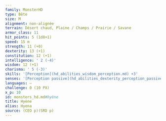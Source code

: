 ```yaml
---
family: MonsterHD
type: Bête
size: M
alignment: non-alignée
terrain: Désert chaud, Plaine / Champs / Prairie / Savane
armor_class: 11
hit_points: 5 (1d8+1)
speed: 15 m
strength: 11 (+0)
dexterity: 13 (+1)
constitution: 12 (+1)
intelligence: ' 2 (-4)'
wisdom: 12 (+1)
charisma: ' 5 (-3)'
skills: '[Perception](hd_abilities_wisdom_perception.md) +3'
senses: '[Perception passive](hd_abilities_dexterity_perception_passive.md) 13'
languages: —
challenge: 0 (10 PX)
x_p: 10
id: monsters_hd.md#hyène
title: Hyène
alias: Hyena
source: (CEO p)(SRD p)
---
```


